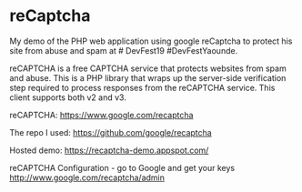 # reCaptcha
 My demo of the PHP web application using google reCaptcha to protect his site from abuse and spam at # DevFest19 #DevFestYaounde.

reCAPTCHA is a free CAPTCHA service that protects websites from spam and abuse. This is a PHP library that wraps up the server-side verification step required to process responses from the reCAPTCHA service. This client supports both v2 and v3.

reCAPTCHA: https://www.google.com/recaptcha

The repo I used: https://github.com/google/recaptcha

Hosted demo: https://recaptcha-demo.appspot.com/


reCAPTCHA Configuration - go to Google and get your keys http://www.google.com/recaptcha/admin
